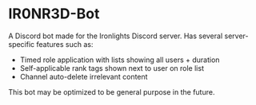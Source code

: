 # IR0NR3D-Bot
A Discord bot made for the Ironlights Discord server. Has several server-specific features such as:
- Timed role application with lists showing all users + duration
- Self-applicable rank tags shown next to user on role list
- Channel auto-delete irrelevant content

This bot may be optimized to be general purpose in the future.
